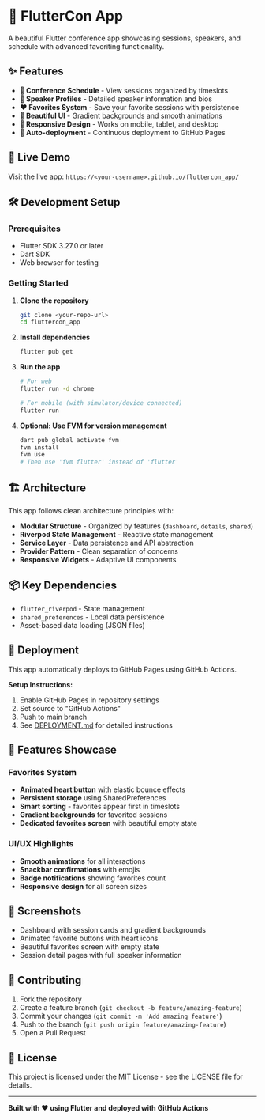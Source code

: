 # 🎯 FlutterCon App

A beautiful Flutter conference app showcasing sessions, speakers, and schedule with advanced favoriting functionality.

## ✨ Features

- **📅 Conference Schedule** - View sessions organized by timeslots
- **👥 Speaker Profiles** - Detailed speaker information and bios
- **❤️ Favorites System** - Save your favorite sessions with persistence
- **🎨 Beautiful UI** - Gradient backgrounds and smooth animations
- **📱 Responsive Design** - Works on mobile, tablet, and desktop
- **🔄 Auto-deployment** - Continuous deployment to GitHub Pages

## 🚀 Live Demo

Visit the live app: `https://<your-username>.github.io/fluttercon_app/`

## 🛠️ Development Setup

### Prerequisites
- Flutter SDK 3.27.0 or later
- Dart SDK
- Web browser for testing

### Getting Started

1. **Clone the repository**
   ```bash
   git clone <your-repo-url>
   cd fluttercon_app
   ```

2. **Install dependencies**
   ```bash
   flutter pub get
   ```

3. **Run the app**
   ```bash
   # For web
   flutter run -d chrome
   
   # For mobile (with simulator/device connected)
   flutter run
   ```

4. **Optional: Use FVM for version management**
   ```bash
   dart pub global activate fvm
   fvm install
   fvm use
   # Then use 'fvm flutter' instead of 'flutter'
   ```

## 🏗️ Architecture

This app follows clean architecture principles with:

- **Modular Structure** - Organized by features (`dashboard`, `details`, `shared`)
- **Riverpod State Management** - Reactive state management
- **Service Layer** - Data persistence and API abstraction
- **Provider Pattern** - Clean separation of concerns
- **Responsive Widgets** - Adaptive UI components

## 📦 Key Dependencies

- `flutter_riverpod` - State management
- `shared_preferences` - Local data persistence
- Asset-based data loading (JSON files)

## 🚀 Deployment

This app automatically deploys to GitHub Pages using GitHub Actions.

**Setup Instructions:**
1. Enable GitHub Pages in repository settings
2. Set source to "GitHub Actions"
3. Push to main branch
4. See [DEPLOYMENT.md](DEPLOYMENT.md) for detailed instructions

## 🎨 Features Showcase

### Favorites System
- **Animated heart button** with elastic bounce effects
- **Persistent storage** using SharedPreferences
- **Smart sorting** - favorites appear first in timeslots
- **Gradient backgrounds** for favorited sessions
- **Dedicated favorites screen** with beautiful empty state

### UI/UX Highlights
- **Smooth animations** for all interactions
- **Snackbar confirmations** with emojis
- **Badge notifications** showing favorites count
- **Responsive design** for all screen sizes

## 📱 Screenshots

- Dashboard with session cards and gradient backgrounds
- Animated favorite buttons with heart icons
- Beautiful favorites screen with empty state
- Session detail pages with full speaker information

## 🤝 Contributing

1. Fork the repository
2. Create a feature branch (`git checkout -b feature/amazing-feature`)
3. Commit your changes (`git commit -m 'Add amazing feature'`)
4. Push to the branch (`git push origin feature/amazing-feature`)
5. Open a Pull Request

## 📄 License

This project is licensed under the MIT License - see the LICENSE file for details.

---

**Built with ❤️ using Flutter and deployed with GitHub Actions**
